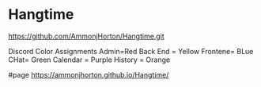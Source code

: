 # Hangtime
https://github.com/AmmonjHorton/Hangtime.git


Discord Color Assignments
Admin=Red
Back End =  Yellow
Frontene=  BLue
CHat= Green
Calendar = Purple
History = Orange

#page
https://ammonjhorton.github.io/Hangtime/

